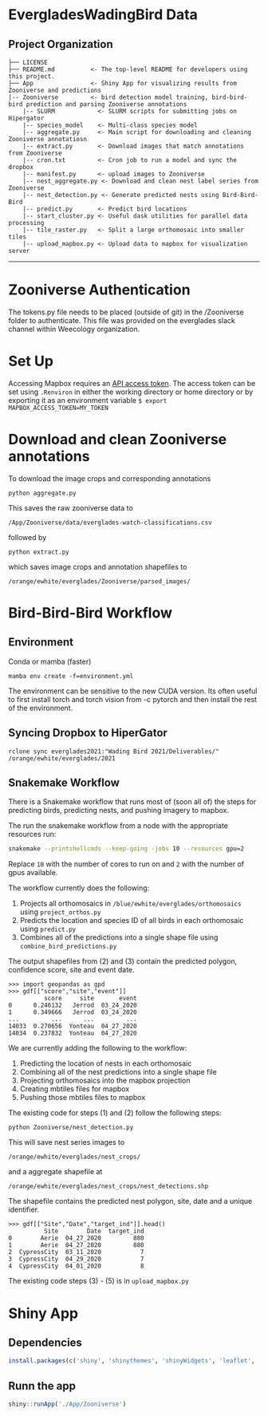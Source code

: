 # EvergladesWadingBird Data
<!-- badges: start -->
<!-- badges: end -->

Project Organization
------------

    ├── LICENSE
    ├── README.md          <- The top-level README for developers using this project.
    ├── App                <- Shiny App for visualizing results from Zooniverse and predictions 
    |-- Zooniverse         <- bird detection model training, bird-bird-bird prediction and parsing Zooniverse annotations
        |-- SLURM            <- SLURM scripts for submitting jobs on Hipergator
        |-- species_model    <- Multi-class species model
        |-- aggregate.py     <- Main script for downloading and cleaning Zooniverse annotatiosn
        |-- extract.py       <- Download images that match annotations from Zooniverse
        |-- cron.txt         <- Cron job to run a model and sync the dropbox
        |-- manifest.py      <- upload images to Zooniverse
        |-- nest_aggregate.py <- Download and clean nest label series from Zooniverse
        |-- nest_detection.py <- Generate predicted nests using Bird-Bird-Bird
        |-- predict.py       <- Predict bird locations
        |-- start_cluster.py <- Useful dask utilities for parallel data processing
        |-- tile_raster.py   <- Split a large orthomosaic into smaller tiles
        |-- upload_mapbox.py <- Upload data to mapbox for visualization server
--------

# Zooniverse Authentication

The tokens.py file needs to be placed (outside of git) in the /Zooniverse folder to authenticate. This file was provided on the everglades slack channel within Weecology organization.

# Set Up

Accessing Mapbox requires an [API access token](https://www.mapbox.com/studio/account/tokens/). The access token can be set using `.Renviron` in either the working directory or home directory or by exporting it as an environment variable `$ export MAPBOX_ACCESS_TOKEN=MY_TOKEN`


# Download and clean Zooniverse annotations

To download the image crops and corresponding annotations
```
python aggregate.py
```
This saves the raw zooniverse data to 
```
/App/Zooniverse/data/everglades-watch-classifications.csv
```

followed by

```
python extract.py
```

which saves image crops and annotation shapefiles to

```
/orange/ewhite/everglades/Zooniverse/parsed_images/
```

# Bird-Bird-Bird Workflow

## Environment

Conda or mamba (faster)
```
mamba env create -f=environment.yml
```
The environment can be sensitive to the new CUDA version. Its often useful to first install torch and torch vision from -c pytorch and then install the rest of the environment.

## Syncing Dropbox to HiperGator

```
rclone sync everglades2021:"Wading Bird 2021/Deliverables/" /orange/ewhite/everglades/2021
```

## Snakemake Workflow

There is a Snakemake workflow that runs most of (soon all of) the steps for predicting birds, predicting nests, and pushing imagery to mapbox.

The run the snakemake workflow from a node with the appropriate resources run:

```bash
snakemake --printshellcmds --keep-going -jobs 10 --resources gpu=2
```

Replace `10` with the number of cores to run on and `2` with the number of gpus available.

The workflow currently does the following:
1. Projects all orthomosaics in `/blue/ewhite/everglades/orthomosaics` using `project_orthos.py`
2. Predicts the location and species ID of all birds in each orthomosaic using `predict.py`
3. Combines all of the predictions into a single shape file using `combine_bird_predictions.py`

The output shapefiles from (2) and (3) contain the predicted polygon, confidence score, site and event date.

```
>>> import geopandas as gpd
>>> gdf[["score","site","event"]]
          score     site       event
0      0.246132   Jerrod  03_24_2020
1      0.349666   Jerrod  03_24_2020
...         ...      ...         ...
14033  0.270656  Yonteau  04_27_2020
14034  0.237832  Yonteau  04_27_2020
```

We are currently adding the following to the workflow:
1. Predicting the location of nests in each orthomosaic
2. Combining all of the nest predictions into a single shape file
3. Projecting orthomosaics into the mapbox projection
4. Creating mbtiles files for mapbox
5. Pushing those mbtiles files to mapbox

The existing code for steps (1) and (2) follow the following steps:

```
python Zooniverse/nest_detection.py
```

This will save nest series images to 

```
/orange/ewhite/everglades/nest_crops/
```
and a aggregate shapefile at 

```
/orange/ewhite/everglades/nest_crops/nest_detections.shp
```

The shapefile contains the predicted nest polygon, site, date and a unique identifier.
```
>>> gdf[["Site","Date","target_ind"]].head()
          Site        Date  target_ind
0        Aerie  04_27_2020         880
1        Aerie  04_27_2020         880
2  CypressCity  03_11_2020           7
3  CypressCity  04_29_2020           7
4  CypressCity  04_01_2020           8
```

The existing code steps (3) - (5) is in `upload_mapbox.py`

# Shiny App

## Dependencies

```r
install.packages(c('shiny', 'shinythemes', 'shinyWidgets', 'leaflet', 'sf'))
```

## Runn the app

```r
shiny::runApp('./App/Zooniverse')
```